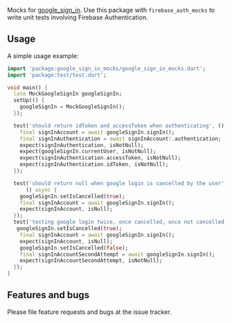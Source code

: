 Mocks for [google_sign_in](https://pub.dev/packages/google_sign_in). Use this
package with `firebase_auth_mocks` to write unit tests involving Firebase
Authentication.

## Usage

A simple usage example:

```dart
import 'package:google_sign_in_mocks/google_sign_in_mocks.dart';
import 'package:test/test.dart';

void main() {
  late MockGoogleSignIn googleSignIn;
  setUp(() {
    googleSignIn = MockGoogleSignIn();
  });

  test('should return idToken and accessToken when authenticating', () async {
    final signInAccount = await googleSignIn.signIn();
    final signInAuthentication = await signInAccount!.authentication;
    expect(signInAuthentication, isNotNull);
    expect(googleSignIn.currentUser, isNotNull);
    expect(signInAuthentication.accessToken, isNotNull);
    expect(signInAuthentication.idToken, isNotNull);
  });

  test('should return null when google login is cancelled by the user',
      () async {
    googleSignIn.setIsCancelled(true);
    final signInAccount = await googleSignIn.signIn();
    expect(signInAccount, isNull);
  });
  test('testing google login twice, once cancelled, once not cancelled at the same test.', () async {
   googleSignIn.setIsCancelled(true);
    final signInAccount = await googleSignIn.signIn();
    expect(signInAccount, isNull);
    googleSignIn.setIsCancelled(false);
    final signInAccountSecondAttempt = await googleSignIn.signIn();
    expect(signInAccountSecondAttempt, isNotNull);
  });
}
```

## Features and bugs

Please file feature requests and bugs at the issue tracker.
